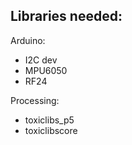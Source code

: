 ## Libraries needed:
Arduino:
- I2C dev
- MPU6050
- RF24

Processing:
- toxiclibs_p5
- toxiclibscore
